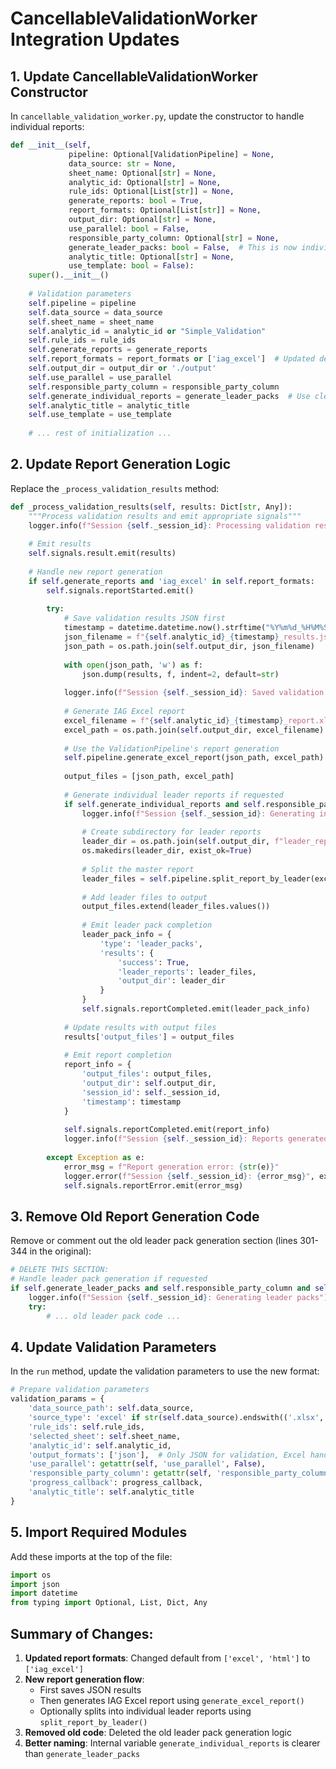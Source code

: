 # CancellableValidationWorker Integration Updates

## 1. Update CancellableValidationWorker Constructor

In `cancellable_validation_worker.py`, update the constructor to handle individual reports:

```python
def __init__(self, 
             pipeline: Optional[ValidationPipeline] = None,
             data_source: str = None,
             sheet_name: Optional[str] = None,
             analytic_id: Optional[str] = None,
             rule_ids: Optional[List[str]] = None,
             generate_reports: bool = True,
             report_formats: Optional[List[str]] = None,
             output_dir: Optional[str] = None,
             use_parallel: bool = False,
             responsible_party_column: Optional[str] = None,
             generate_leader_packs: bool = False,  # This is now individual reports
             analytic_title: Optional[str] = None,
             use_template: bool = False):
    super().__init__()
    
    # Validation parameters
    self.pipeline = pipeline
    self.data_source = data_source
    self.sheet_name = sheet_name
    self.analytic_id = analytic_id or "Simple_Validation"
    self.rule_ids = rule_ids
    self.generate_reports = generate_reports
    self.report_formats = report_formats or ['iag_excel']  # Updated default
    self.output_dir = output_dir or './output'
    self.use_parallel = use_parallel
    self.responsible_party_column = responsible_party_column
    self.generate_individual_reports = generate_leader_packs  # Use clearer name internally
    self.analytic_title = analytic_title
    self.use_template = use_template
    
    # ... rest of initialization ...
```

## 2. Update Report Generation Logic

Replace the `_process_validation_results` method:

```python
def _process_validation_results(self, results: Dict[str, Any]):
    """Process validation results and emit appropriate signals"""
    logger.info(f"Session {self._session_id}: Processing validation results")
    
    # Emit results
    self.signals.result.emit(results)
    
    # Handle new report generation
    if self.generate_reports and 'iag_excel' in self.report_formats:
        self.signals.reportStarted.emit()
        
        try:
            # Save validation results JSON first
            timestamp = datetime.datetime.now().strftime("%Y%m%d_%H%M%S")
            json_filename = f"{self.analytic_id}_{timestamp}_results.json"
            json_path = os.path.join(self.output_dir, json_filename)
            
            with open(json_path, 'w') as f:
                json.dump(results, f, indent=2, default=str)
            
            logger.info(f"Session {self._session_id}: Saved validation results to {json_path}")
            
            # Generate IAG Excel report
            excel_filename = f"{self.analytic_id}_{timestamp}_report.xlsx"
            excel_path = os.path.join(self.output_dir, excel_filename)
            
            # Use the ValidationPipeline's report generation
            self.pipeline.generate_excel_report(json_path, excel_path)
            
            output_files = [json_path, excel_path]
            
            # Generate individual leader reports if requested
            if self.generate_individual_reports and self.responsible_party_column and self.responsible_party_column != "None":
                logger.info(f"Session {self._session_id}: Generating individual leader reports")
                
                # Create subdirectory for leader reports
                leader_dir = os.path.join(self.output_dir, f"leader_reports_{timestamp}")
                os.makedirs(leader_dir, exist_ok=True)
                
                # Split the master report
                leader_files = self.pipeline.split_report_by_leader(excel_path, leader_dir)
                
                # Add leader files to output
                output_files.extend(leader_files.values())
                
                # Emit leader pack completion
                leader_pack_info = {
                    'type': 'leader_packs',
                    'results': {
                        'success': True,
                        'leader_reports': leader_files,
                        'output_dir': leader_dir
                    }
                }
                self.signals.reportCompleted.emit(leader_pack_info)
            
            # Update results with output files
            results['output_files'] = output_files
            
            # Emit report completion
            report_info = {
                'output_files': output_files,
                'output_dir': self.output_dir,
                'session_id': self._session_id,
                'timestamp': timestamp
            }
            
            self.signals.reportCompleted.emit(report_info)
            logger.info(f"Session {self._session_id}: Reports generated: {output_files}")
            
        except Exception as e:
            error_msg = f"Report generation error: {str(e)}"
            logger.error(f"Session {self._session_id}: {error_msg}", exc_info=True)
            self.signals.reportError.emit(error_msg)
```

## 3. Remove Old Report Generation Code

Remove or comment out the old leader pack generation section (lines 301-344 in the original):

```python
# DELETE THIS SECTION:
# Handle leader pack generation if requested
if self.generate_leader_packs and self.responsible_party_column and self.responsible_party_column != "None":
    logger.info(f"Session {self._session_id}: Generating leader packs")
    try:
        # ... old leader pack code ...
```

## 4. Update Validation Parameters

In the `run` method, update the validation parameters to use the new format:

```python
# Prepare validation parameters
validation_params = {
    'data_source_path': self.data_source,
    'source_type': 'excel' if str(self.data_source).endswith(('.xlsx', '.xls')) else 'csv',
    'rule_ids': self.rule_ids,
    'selected_sheet': self.sheet_name,
    'analytic_id': self.analytic_id,
    'output_formats': ['json'],  # Only JSON for validation, Excel handled separately
    'use_parallel': getattr(self, 'use_parallel', False),
    'responsible_party_column': getattr(self, 'responsible_party_column', None),
    'progress_callback': progress_callback,
    'analytic_title': self.analytic_title
}
```

## 5. Import Required Modules

Add these imports at the top of the file:

```python
import os
import json
import datetime
from typing import Optional, List, Dict, Any
```

## Summary of Changes:

1. **Updated report formats**: Changed default from `['excel', 'html']` to `['iag_excel']`
2. **New report generation flow**: 
   - First saves JSON results
   - Then generates IAG Excel report using `generate_excel_report()`
   - Optionally splits into individual leader reports using `split_report_by_leader()`
3. **Removed old code**: Deleted the old leader pack generation logic
4. **Better naming**: Internal variable `generate_individual_reports` is clearer than `generate_leader_packs`